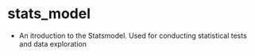 # stats_model

- An itroduction to the Statsmodel. Used for conducting statistical tests and data exploration
